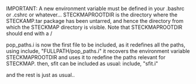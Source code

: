 IMPORTANT:
A new environment variable must be defined in your .bashrc or .cshrc or whatever...
STECKMAPROOTDIR 
is the directory where the STECKAMP.tar package has been untarred, and hence the 
directory from which the STECKMAP directory is visible.
Note that STECKMAPROOTDIR should end with a /

pop_paths.i is now the first file to be included, as it redefines all the paths, using
include, "FULLPATH/pop_paths.i"
it recovers the environment variable STECKMAPROOTDIR and uses it to redefine the paths 
relevant for STECKMAP.
then, sfit can be included as usual:
include, "sfit.i"

and the rest is just as usual..

